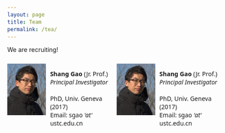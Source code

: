 ```yaml
---
layout: page
title: Team
permalink: /tea/
---
```


We are recruiting!

<!--- markdown image without alignment
![bio_ShG](/assets/images/bio_ShG.jpg)
-->

<!--- markdown image with alignment
<img align="left" width="150" height="200" src="/assets/images/bio_ShG.jpg">
-->

<style>

  .flex-container {
    display: flex;
    flex-flow: row wrap;  
    justify-content: left;  
    padding: 0;
    margin: 0;
    list-style: none;
  }

  .flex-item {
    display: flex;
    width: 48%;
    height: 200px;
    margin-top: 10px;
    justify-content: left;  
    padding-right: 10px;
  }

/*  .container {
  display: flex;
  align-items: center;
  justify-content: center;
  }*/

  .image {
  width: 45%;
  max-height:100%;
  border-radius: 8px;
  }

  .text {
  font: 14px "Noto Sans", "Helvetica Neue", Helvetica, Arial, sans-serif;
  padding-left: 10px;
  max-width:100%;
  }

</style>

<body>

<div class="flex-container">
  <div class="flex-item">
    <div class="image">
      <img src="/assets/images/bio_ShG.jpg">
    </div>
    <div class="text">
      <p> <b>Shang Gao</b> (Jr. Prof.) <br> <i>Principal Investigator </i> <br> <br> PhD, Univ. Geneva (2017) <br> 
        Email: sgao <i>'at'</i> ustc.edu.cn</p>
    </div>
  </div>

  <div class="flex-item">
    <div class="image">
      <img src="/assets/images/bio_ShG.jpg">
    </div>
    <div class="text">
      <p> <b>Shang Gao</b> (Jr. Prof.) <br> <i>Principal Investigator </i> <br> <br> PhD, Univ. Geneva (2017) <br> 
        Email: sgao <i>'at'</i> ustc.edu.cn</p>
    </div>
  </div>  


</div>
</body>




[jekyll-organization]: https://github.com/jekyll
